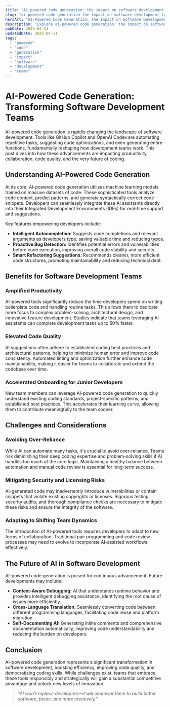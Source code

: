```yaml
---
title: "Ai-powered code generation: the impact on software development teams"
slug: "ai-powered-code-generation-the-impact-on-software-development-teams"
heroAlt: "AI-Powered Code Generation: The Impact on Software Development Teams visual cover image"
description: "Explore ai-powered code generation: the impact on software development teams in this detailed guide, offering insights, strategies, and practical tips to enhance your understanding and application of the topic."
pubDate: 2025-04-11
updatedDate: 2025-04-11
tags:
  - "powered"
  - "code"
  - "generation"
  - "impact"
  - "software"
  - "development"
  - "teams"
---
```

# AI-Powered Code Generation: Transforming Software Development Teams

AI-powered code generation is rapidly changing the landscape of software development. Tools like GitHub Copilot and OpenAI Codex are automating repetitive tasks, suggesting code optimizations, and even generating entire functions, fundamentally reshaping how development teams work. This post dives into how these advancements are impacting productivity, collaboration, code quality, and the very future of coding.

## Understanding AI-Powered Code Generation

At its core, AI-powered code generation utilizes machine learning models trained on massive datasets of code. These sophisticated tools analyze code context, predict patterns, and generate syntactically correct code snippets. Developers can seamlessly integrate these AI assistants directly into their Integrated Development Environments (IDEs) for real-time support and suggestions.

Key features empowering developers include:

*   **Intelligent Autocompletion:** Suggests code completions and relevant arguments as developers type, saving valuable time and reducing typos.
*   **Proactive Bug Detection:** Identifies potential errors and vulnerabilities before code execution, improving overall code stability and security.
*   **Smart Refactoring Suggestions:** Recommends cleaner, more efficient code structures, promoting maintainability and reducing technical debt.

## Benefits for Software Development Teams

### Amplified Productivity

AI-powered tools significantly reduce the time developers spend on writing boilerplate code and handling routine tasks. This allows them to dedicate more focus to complex problem-solving, architectural design, and innovative feature development. Studies indicate that teams leveraging AI assistants can complete development tasks up to 50% faster.

### Elevated Code Quality

AI suggestions often adhere to established coding best practices and architectural patterns, helping to minimize human error and improve code consistency. Automated linting and optimization further enhance code maintainability, making it easier for teams to collaborate and extend the codebase over time.

### Accelerated Onboarding for Junior Developers

New team members can leverage AI-powered code generation to quickly understand existing coding standards, project-specific patterns, and established best practices. This accelerates their learning curve, allowing them to contribute meaningfully to the team sooner.

## Challenges and Considerations

### Avoiding Over-Reliance

While AI can automate many tasks, it's crucial to avoid over-reliance. Teams risk diminishing their deep coding expertise and problem-solving skills if AI handles too much of the core logic. Maintaining a healthy balance between automation and manual code review is essential for long-term success.

### Mitigating Security and Licensing Risks

AI-generated code may inadvertently introduce vulnerabilities or contain snippets that violate existing copyrights or licenses. Rigorous testing, security audits, and thorough compliance checks are necessary to mitigate these risks and ensure the integrity of the software.

### Adapting to Shifting Team Dynamics

The introduction of AI-powered tools requires developers to adapt to new forms of collaboration. Traditional pair programming and code review processes may need to evolve to incorporate AI-assisted workflows effectively.

## The Future of AI in Software Development

AI-powered code generation is poised for continuous advancement. Future developments may include:

*   **Context-Aware Debugging:** AI that understands runtime behavior and provides intelligent debugging assistance, identifying the root cause of issues more efficiently.
*   **Cross-Language Translation:** Seamlessly converting code between different programming languages, facilitating code reuse and platform migration.
*   **Self-Documenting AI:** Generating inline comments and comprehensive documentation automatically, improving code understandability and reducing the burden on developers.

## Conclusion

AI-powered code generation represents a significant transformation in software development, boosting efficiency, improving code quality, and democratizing coding skills. While challenges exist, teams that embrace these tools responsibly and strategically will gain a substantial competitive advantage and unlock new levels of innovation.

> *"AI won’t replace developers—it will empower them to build better software, faster, and more creatively."*